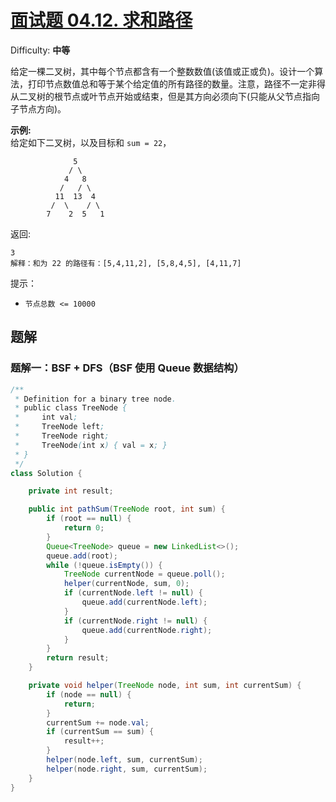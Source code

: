 # [面试题 04.12\. 求和路径](https://leetcode-cn.com/problems/paths-with-sum-lcci/)

Difficulty: **中等**


给定一棵二叉树，其中每个节点都含有一个整数数值(该值或正或负)。设计一个算法，打印节点数值总和等于某个给定值的所有路径的数量。注意，路径不一定非得从二叉树的根节点或叶节点开始或结束，但是其方向必须向下(只能从父节点指向子节点方向)。

**示例:**  
给定如下二叉树，以及目标和 `sum = 22`，

```
              5
             / \
            4   8
           /   / \
          11  13  4
         /  \    / \
        7    2  5   1
```

返回:

```
3
解释：和为 22 的路径有：[5,4,11,2], [5,8,4,5], [4,11,7]
```

提示：

*   `节点总数 <= 10000`


## 题解

### 题解一：BSF + DFS（BSF 使用 Queue 数据结构）

```java
/**
 * Definition for a binary tree node.
 * public class TreeNode {
 *     int val;
 *     TreeNode left;
 *     TreeNode right;
 *     TreeNode(int x) { val = x; }
 * }
 */
class Solution {

    private int result;

    public int pathSum(TreeNode root, int sum) {
        if (root == null) {
            return 0;
        }
        Queue<TreeNode> queue = new LinkedList<>();
        queue.add(root);
        while (!queue.isEmpty()) {
            TreeNode currentNode = queue.poll();
            helper(currentNode, sum, 0);
            if (currentNode.left != null) {
                queue.add(currentNode.left);
            }
            if (currentNode.right != null) {
                queue.add(currentNode.right);
            }
        }
        return result;
    }

    private void helper(TreeNode node, int sum, int currentSum) {
        if (node == null) {
            return;
        }
        currentSum += node.val;
        if (currentSum == sum) {
            result++;
        }
        helper(node.left, sum, currentSum);
        helper(node.right, sum, currentSum);
    }
}
```

